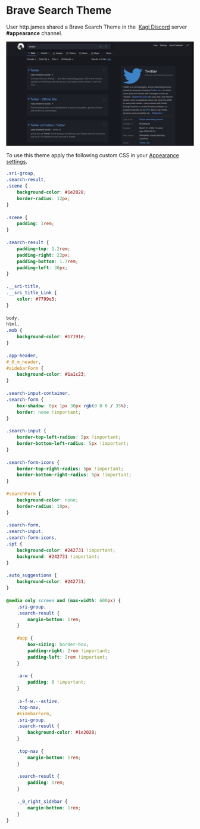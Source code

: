 # Brave Search Theme

User http.james shared a Brave Search Theme in the  [Kagi Discord](https://kagi.com/discord) server **\#appearance** channel.

![Brave Theme Applied](media/brave-theme-applied.png)

To use this theme apply the following custom CSS in your [Appearance settings](https://kagi.com/settings?p=custom_css).

```css
.sri-group,
.search-result,
.scene {
    background-color: #1e2028;
    border-radius: 12px;
}

.scene {
    padding: 1rem;
}

.search-result {
    padding-top: 1.2rem;
    padding-right: 22px;
    padding-bottom: 1.7rem;
    padding-left: 30px;
}

.__sri-title,
.__sri_title_Link {
    color: #7799e5;
}

body,
html,
.mob {
    background-color: #17191e;
}

.app-header,
#_0_m_header,
#sidebarForm {
    background-color: #1a1c23;
}

.search-input-container,
.search-form {
    box-shadow: 0px 1px 30px rgb(0 0 0 / 35%);
    border: none !important;
}

.search-input {
    border-top-left-radius: 5px !important;
    border-bottom-left-radius: 5px !important;
}

.search-form-icons {
    border-top-right-radius: 5px !important;
    border-bottom-right-radius: 5px !important;
}

#searchForm {
    background-color: none;
    border-radius: 10px;
}

.search-form,
.search-input,
.search-form-icons,
.spt {
    background-color: #242731 !important;
    background: #242731 !important;
}

.auto_suggestions {
    background-color: #242731;
}

@media only screen and (max-width: 600px) {
    .sri-group,
    .search-result {
        margin-bottom: 1rem;
    }

    #app {
        box-sizing: border-box;
        padding-right: 2rem !important;
        padding-left: 2rem !important;
    }

    .a-w {
        padding: 0 !important;
    }

    .s-f-w.--active,
    .top-nav,
    #sidebarForm,
    .sri-group,
    .search-result {
        background-color: #1e2028;
    }

    .top-nav {
        margin-bottom: 1rem;
    }

    .search-result {
        padding: 1rem;
    }

    ._0_right_sidebar {
        margin-bottom: 1rem;
    }
}
```
